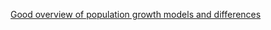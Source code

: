 [Good overview of population growth models and differences](https://en.wikipedia.org/wiki/Projections_of_population_growth)

